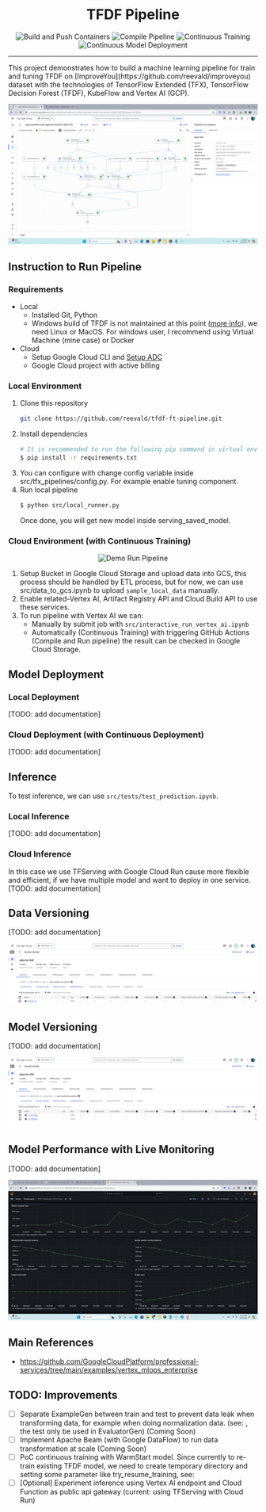 <h1 align="center">TFDF Pipeline</h1>
<div align="center">

![Build and Push Containers](https://github.com/reevald/tfdf-ft-pipeline/actions/workflows/build-push-containers-dev.yaml/badge.svg)
![Compile Pipeline](https://github.com/reevald/tfdf-ft-pipeline/actions/workflows/deploy-pipeline-dev.yaml/badge.svg)
![Continuous Training](https://github.com/reevald/tfdf-ft-pipeline/actions/workflows/run-pipeline-dev.yaml/badge.svg)
![Continuous Model Deployment](https://github.com/reevald/tfdf-ft-pipeline/actions/workflows/deploy-model-dev.yaml/badge.svg)

</div>
<hr/>
This project demonstrates how to build a machine learning pipeline for train and tuning TFDF on [ImproveYou](https://github.com/reevald/improveyou) dataset with the technologies of TensorFlow Extended (TFX), TensorFlow Decision Forest (TFDF), KubeFlow and Vertex AI (GCP).

<p align="center">
  <img src="assets/success-training.png" alt="training-successful" />
</p>

## Instruction to Run Pipeline

### Requirements
- Local
    - Installed Git, Python
    - Windows build of TFDF is not maintained at this point ([more info](https://www.tensorflow.org/decision_forests/installation#windows)), we need Linux or MacOS. For windows user, I recommend using Virtual Machine (mine case) or Docker
- Cloud
    - Setup Google Cloud CLI and [Setup ADC](https://cloud.google.com/docs/authentication/provide-credentials-adc)
    - Google Cloud project with active billing

### Local Environment
1. Clone this repository
    ```bash
    git clone https://github.com/reevald/tfdf-ft-pipeline.git
    ```
2. Install dependencies
    ```bash
    # It is recommended to run the following pip command in virtual environment
    $ pip install -r requirements.txt
    ```
3. You can configure with change config variable inside src/tfx_pipelines/config.py. For example enable tuning component.
4. Run local pipeline
    ```bash
    $ python src/local_runner.py
    ```
    Once done, you will get new model inside serving_saved_model.

### Cloud Environment (with Continuous Training)
<p align="center">
  <img src="assets/demo-run-pipeline.gif" alt="Demo Run Pipeline" />
</p>

1. Setup Bucket in Google Cloud Storage and upload data into GCS, this process should be handled by ETL process, but for now, we can use src/data_to_gcs.ipynb to
upload `sample_local_data` manually.
2. Enable related-Vertex AI, Artifact Registry API and Cloud Build API to use these services.
3. To run pipeline with Vertex AI we can:
    - Manually by submit job with `src/interactive_run_vertex_ai.ipynb`
    - Automatically (Continuous Training) with triggering GitHub Actions (Compile and Run pipeline) the result can be checked in Google Cloud Storage.

## Model Deployment

### Local Deployment
[TODO: add documentation]

### Cloud Deployment (with Continuous Deployment)
[TODO: add documentation]

## Inference
To test inference, we can use `src/tests/test_prediction.ipynb`.
### Local Inference
[TODO: add documentation]
### Cloud Inference

In this case we use TFServing with Google Cloud Run cause more flexible and efficient, if we have multiple model and want to deploy in one service.
[TODO: add documentation]

## Data Versioning
[TODO: add documentation]
<p align="center">
  <img src="assets/data-versioning.png" alt="data-versioning" />
</p>

## Model Versioning
[TODO: add documentation]
<p align="center">
  <img src="assets/model-versioning.png" alt="model-versioning" />
</p>


## Model Performance with Live Monitoring
[TODO: add documentation]
<p align="center">
  <img src="monitoring/demo.gif" alt="demo-prometheus" />
</p>

## Main References
- https://github.com/GoogleCloudPlatform/professional-services/tree/main/examples/vertex_mlops_enterprise

## TODO: Improvements
- [ ] Separate ExampleGen between train and test to prevent data leak when transforming data, for example when doing normalization data. (see: ,
the test only be used in EvaluatorGen) (Coming Soon)
- [ ] Implement Apache Beam (with Google DataFlow) to run data transformation at scale (Coming Soon)
- [ ] PoC continuous training with WarmStart model. Since currently to re-train existing TFDF model, we need to create temporary directory and setting some parameter like try_resume_training, see:
- [ ] [Optional] Experiment inference using Vertex AI endpoint and Cloud Function as public api gateway (current: using TFServing with Cloud Run)